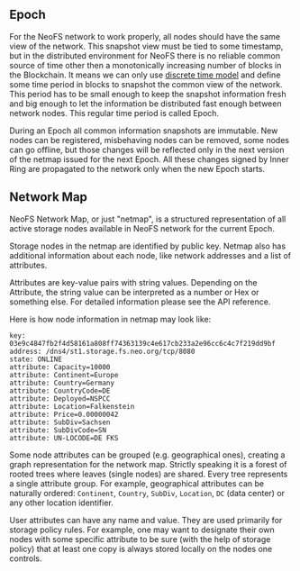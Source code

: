 ## Epoch

For the NeoFS network to work properly, all nodes should have the same view of the network. This snapshot view must be tied to some timestamp, but in the distributed environment for NeoFS there is no reliable common source of time other then a monotonically increasing number of blocks in the Blockchain. It means we can only use [discrete time model](https://en.wikipedia.org/wiki/Discrete_time_and_continuous_time) and define some time period in blocks to snapshot the common view of the network. This period has to be small enough to keep the snapshot information fresh and big enough to let the information be distributed fast enough between network nodes. This regular time period is called Epoch.

During an Epoch all common information snapshots are immutable. New nodes can be registered, misbehaving nodes can be removed, some nodes can go offline, but those changes will be reflected only in the next version of the netmap issued for the next Epoch. All these changes signed by Inner Ring are propagated to the network only when the new Epoch starts.

## Network Map

NeoFS Network Map, or just "netmap", is a structured representation of all active storage nodes available in NeoFS network for the current Epoch.

Storage nodes in the netmap are identified by public key. Netmap also has additional information about each node, like network addresses and a list of attributes.

Attributes are key-value pairs with string values. Depending on the Attribute, the string value can be interpreted as a number or Hex or something else. For detailed information please see the API reference.

Here is how node information in netmap may look like:

```
key: 03e9c4847fb2f4d58161a808ff74363139c4e617cb233a2e96cc6c4c7f219dd9bf
address: /dns4/st1.storage.fs.neo.org/tcp/8080
state: ONLINE
attribute: Capacity=10000
attribute: Continent=Europe
attribute: Country=Germany
attribute: CountryCode=DE
attribute: Deployed=NSPCC
attribute: Location=Falkenstein
attribute: Price=0.00000042
attribute: SubDiv=Sachsen
attribute: SubDivCode=SN
attribute: UN-LOCODE=DE FKS
```

Some node attributes can be grouped (e.g. geographical ones), creating a graph representation for the network map. Strictly speaking it is a forest of rooted trees where leaves (single nodes) are shared. Every tree represents a single attribute group. For example, geographical attributes can be naturally ordered: `Continent`, `Country`, `SubDiv`, `Location`, `DC` (data center) or any other location identifier.

User attributes can have any name and value. They are used primarily for storage policy rules. For example, one may want to designate their own nodes with some specific attribute to be sure (with the help of storage policy) that at least one copy is always stored locally on the nodes one controls.
